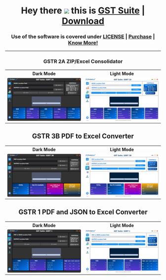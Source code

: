 <h1 align='center'>Hey there <img src="https://media.giphy.com/media/hvRJCLFzcasrR4ia7z/giphy.gif" width="25px"> this is <a href='https://drive.google.com/uc?id=1sJV9533HZ_SKC0O6aJdIOnE-qWG3oyma&export=download' target='_blank'>GST Suite</a> | <a href='https://drive.google.com/uc?id=1sJV9533HZ_SKC0O6aJdIOnE-qWG3oyma&export=download' target='_blank'>Download</a></h1>
<h3 align='center'>Use of the software is covered under <a href='https://github.com/FinTechChef/GST-Suite/blob/main/LICENSE.md' target='_blank'k>LICENSE</a> | <a href='https://wa.me/p/3908362822540630/919354418851' target='_blank'>Purchase</a> | <a href='https://wa.me/p/3908362822540630/919354418851' target='_blank'>Know More!</a></h3>

---

<h3 align='center'>GSTR 2A ZIP/Excel Consolidator</h2>
<p align="center">
  <table style="width:100%">
    <tr>
      <th>
        Dark Mode
      </th>
      <th>
        Light Mode
      </th>
    </tr>
    <tr>
      <td>
        <img src="https://github.com/FinTechChef/FinTechChef/blob/main/GSTR%202A%20-%20Dark%20P.png" width="100%" title="GSTR 2A Dark" alt="GSTR 2A Dark">
      </td>
      <td>
        <img src="https://github.com/FinTechChef/FinTechChef/blob/main/GSTR%202A%20-%20Light%20P.png" width="100%" title="GSTR 2A Light" alt="GSTR 2A Light">
      </td>
    </tr>
  </table>
</p>
<h2 align='center'>GSTR 3B PDF to Excel Converter</h2>
<p align="center">
  <table style="width:100%">
    <tr>
      <th>
        Dark Mode
      </th>
      <th>
        Light Mode
      </th>
    </tr>
    <tr>
      <td>
        <img src="https://github.com/FinTechChef/FinTechChef/blob/main/GSTR%203B%20-%20Dark%20P.png" width="100%" title="GSTR 3B Dark" alt="GSTR 3B Dark">
      </td>
      <td>
        <img src="https://github.com/FinTechChef/FinTechChef/blob/main/GSTR%203B%20-%20Light%20P.png" width="100%" title="GSTR 3B Light" alt="GSTR 3B Light">
      </td>
    </tr>
  </table>
</p>
<h2 align='center'>GSTR 1 PDF and JSON to Excel Converter</h2>
<p align="center">
  <table style="width:100%">
    <tr>
      <th>
        Dark Mode
      </th>
      <th>
        Light Mode
      </th>
    </tr>
    <tr>
      <td>
        <img src="https://github.com/FinTechChef/FinTechChef/blob/main/GSTR%201%20-%20Dark%20P.png" width="100%" title="GSTR 1 Dark" alt="GSTR 1 Dark">
      </td>
      <td>
        <img src="https://github.com/FinTechChef/FinTechChef/blob/main/GSTR%201%20-%20Light%20P.png" width="100%" title="GSTR 1 Light" alt="GSTR 1 Light">
      </td>
    </tr>
  </table>
</p>
